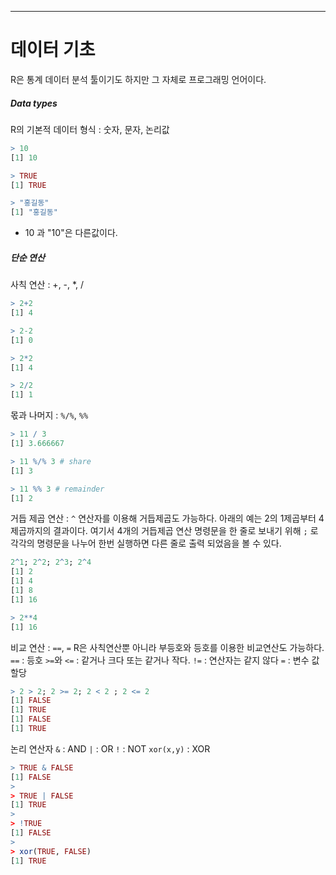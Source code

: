 ___
# 데이터 기초
R은 통계 데이터 분석 툴이기도 하지만 그 자체로 프로그래밍 언어이다.

##### Data types
R의 기본적 데이터 형식 : 숫자, 문자, 논리값
```r
> 10
[1] 10

> TRUE
[1] TRUE

> "홍길동"
[1] "홍길동"

```
- 10 과 "10"은 다른값이다.

##### 단순 연산
사칙 연산 : +, -, *, /
```r
> 2+2
[1] 4

> 2-2
[1] 0

> 2*2
[1] 4

> 2/2
[1] 1
```

몫과 나머지 : `%/%`, `%%`
```r
> 11 / 3
[1] 3.666667

> 11 %/% 3 # share
[1] 3

> 11 %% 3 # remainder
[1] 2
```

거듭 제곱 연산 :
`^` 연산자를 이용해 거듭제곱도 가능하다. 아래의 예는 2의 1제곱부터 4제곱까지의 결과이다. 여기서 4개의 거듭제곱 연산 명령문을 한 줄로 보내기 위해 `;` 로 각각의 명령문을 나누어 한번 실행하면 다른 줄로 출력 되었음을 볼 수 있다.
```r
2^1; 2^2; 2^3; 2^4
[1] 2
[1] 4
[1] 8
[1] 16

> 2**4
[1] 16
```

비교 연산 : `==`, `=`
R은 사칙연산뿐 아니라 부등호와  등호를 이용한 비교연산도 가능하다. 
	`==` : 등호
	`>=`와 `<=` : 같거나 크다 또는 같거나 작다.
	`!=` :  연산자는 같지 않다
	`=` : 변수 값 할당
```r
> 2 > 2; 2 >= 2; 2 < 2 ; 2 <= 2
[1] FALSE
[1] TRUE
[1] FALSE
[1] TRUE
```

논리 연산자
`&` : AND
`|` : OR
`!` : NOT
`xor(x,y)` : XOR
```r
> TRUE & FALSE
[1] FALSE
> 
> TRUE | FALSE
[1] TRUE
> 
> !TRUE
[1] FALSE
> 
> xor(TRUE, FALSE)
[1] TRUE
```

